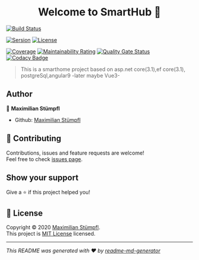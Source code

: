 <h1 align="center">Welcome to SmartHub 👋</h1>

[![Build Status](https://dev.azure.com/SmartHub-Studio/SmartHub/_apis/build/status/SmartHub-Io.SmartHub?branchName=master)](https://dev.azure.com/SmartHub-Studio/SmartHub/_build/latest?definitionId=2&branchName=master)

[![Sersion](https://img.shields.io/badge/version-0.0.2-blue.svg?cacheSeconds=2592000)](https://github.com/SmartHub-Io/SmartHub/releases)
[![License](https://img.shields.io/badge/License-MIT%20License-yellow)](https://github.com/SmartHub-Io/SmartHub/blob/master/LICENSE)

[![Coverage](https://sonarcloud.io/api/project_badges/measure?project=NewHaven_Server&metric=coverage)](https://sonarcloud.io/dashboard?id=NewHaven_Server)
[![Maintainability Rating](https://sonarcloud.io/api/project_badges/measure?project=NewHaven_Server&metric=sqale_rating)](https://sonarcloud.io/dashboard?id=NewHaven_Server)
[![Quality Gate Status](https://sonarcloud.io/api/project_badges/measure?project=NewHaven_Server&metric=alert_status)](https://sonarcloud.io/dashboard?id=NewHaven_Server)
[![Codacy Badge](https://api.codacy.com/project/badge/Grade/ba5ed91a4cd64a4091cf5038b8d67f2b)](https://www.codacy.com/manual/lTimeless/Corellia_Server?utm_source=github.com&amp;utm_medium=referral&amp;utm_content=lTimeless/Corellia_Server&amp;utm_campaign=Badge_Grade)

> This is a smarthome project based on asp.net core(3.1),ef core(3.1), postgreSql,angular9 -later maybe Vue3-

## Author

👤 **Maximilian Stümpfl**

* Github: [Maximilian Stümpfl](https://github.com/lTimeless)

## 🤝 Contributing

Contributions, issues and feature requests are welcome!<br />Feel free to check [issues page](https://github.com/SmartHub-Io/SmartHub/issues). 

## Show your support

Give a ⭐️ if this project helped you!

## 📝 License

Copyright © 2020 [Maximilian Stümpfl](https://github.com/lTimeless).<br />
This project is [MIT License](https://github.com/SmartHub-Io/SmartHub/blob/master/LICENSE) licensed.

***
_This README was generated with ❤️ by [readme-md-generator](https://github.com/kefranabg/readme-md-generator)_